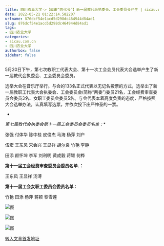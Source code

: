 ```yaml
---
title: 四川农业大学->【直击“两代会”】新一届教代会执委会、工会委员会产生 | sicau.com.cn
date: 2022-05-21 01:22:14.582207
urlname: 876dcf54e1acd5d298dc464944d84ad1
slug: 876dcf54e1acd5d298dc464944d84ad1
tags: 
- 四川农业大学
categories:
- sicau.com.cn
- 四川农业大学
authorbox: false
sidebar: false
---
```

5月20日下午，第七次教职工代表大会、第十一次工会会员代表大会选举产生了新一届教代会执委会、工会委员会委员。  

选举大会在音乐厅举行。与会的133名正式代表以无记名投票的方式，选举出了新一届教职工代表大会执委会、工会委员会(简称“两委”)委员21名，工会经费审查委员会委员3名、女职工委员会委员5名。与会代表本着高度负责的态度，严格按照大会选举办法，认真填写选票，并依次投下庄严神圣的一票。

*
<!--more-->
*第七届教代会执委会第十一届工会委员会委员名单：**

张强 付体华 陈中桂 皮俊杰 马海 杨萍 刘户

伍宏 王东风 宋会兴 王显祥 胡尔良 竹艳 李静

田添 颜怀坤 李军 刘利明 黄成毅 蒋颖 何桦

**第十一届工会经费审查委员会委员名单.：**

王东风 王显祥 汤溥

**第十一届工会女职工委员会委员名单：**

竹艳 田添 杨萍 蒋颖 黎雪莲

![图](https://news.sicau.edu.cn/__local/2/52/D5/566EC7D5FFD7ACFC05CECB1AB10_E7D337D2_E8B4.png)

![图](https://news.sicau.edu.cn/__local/2/8A/99/BA0A39BAC00E0EF2DB6C19A3333_29B76033_E818.png)

![图](https://news.sicau.edu.cn/__local/8/CD/AB/AF37E578F1061DB107827CD19FD_286CD375_10377.png)

[转入文章首发地址](https://news.sicau.edu.cn/info/1078/67881.htm)